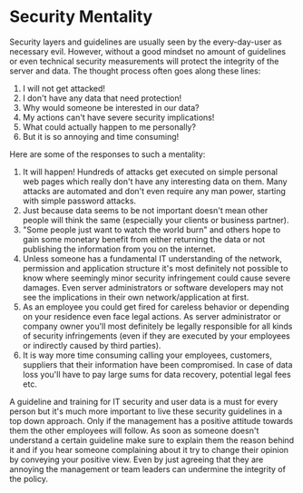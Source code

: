# Security Mentality

Security layers and guidelines are usually seen by the every-day-user as necessary evil. However, without a good mindset no amount of guidelines or even technical security measurements will protect the integrity of the server and data. The thought process often goes along these lines:

1. I will not get attacked!
2. I don't have any data that need protection!
3. Why would someone be interested in our data?
4. My actions can't have severe security implications!
5. What could actually happen to me personally?
6. But it is so annoying and time consuming!

Here are some of the responses to such a mentality:

1. It will happen! Hundreds of attacks get executed on simple personal web pages which really don't have any interesting data on them. Many attacks are automated and don't even require any man power, starting with simple password attacks.
2. Just because data seems to be not important doesn't mean other people will think the same (especially your clients or business partner).
3. "Some people just want to watch the world burn" and others hope to gain some monetary benefit from either returning the data or not publishing the information from you on the internet.
4. Unless someone has a fundamental IT understanding of the network, permission and application structure it's most definitely not possible to know where seemingly minor security infringement could cause severe damages. Even server administrators or software developers may not see the implications in their own network/application at first.
5. As an employee you could get fired for careless behavior or depending on your residence even face legal actions. As server administrator or company owner you'll most definitely be legally responsible for all kinds of security infringements (even if they are executed by your employees or indirectly caused by third parties).
6. It is way more time consuming calling your employees, customers, suppliers that their information have been compromised. In case of data loss you'll have to pay large sums for data recovery, potential legal fees etc.

A guideline and training for IT security and user data is a must for every person but it's much more important to live these security guidelines in a top down approach. Only if the management has a positive attitude towards them the other employees will follow. As soon as someone doesn't understand a certain guideline make sure to explain them the reason behind it and if you hear someone complaining about it try to change their opinion by conveying your positive view. Even by just agreeing that they are annoying the management or team leaders can undermine the integrity of the policy.